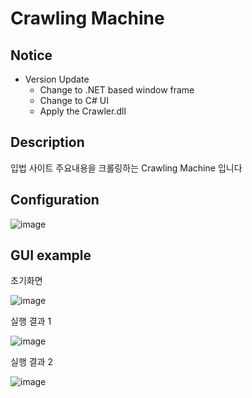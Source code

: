 # Crawling Machine

## Notice
- Version Update
    - Change to .NET based window frame
    - Change to C# UI 
    - Apply the Crawler.dll

## Description
입법 사이트 주요내용을 크롤링하는 Crawling Machine 입니다

## Configuration

![image](https://user-images.githubusercontent.com/40736396/147398216-f5449db1-16e3-48e0-949b-0b5e024c227e.png)


## GUI example

초기화면

![image](https://user-images.githubusercontent.com/40736396/147398151-6efccf0f-03d3-4e29-9208-d5af493ff683.png)

실행 결과 1

![image](https://user-images.githubusercontent.com/40736396/147398231-22f8796b-005b-4764-b3c5-3d4f01f5a706.png)

실행 결과 2

![image](https://user-images.githubusercontent.com/40736396/147398243-657073d3-09ad-4b84-b135-314f849978a2.png)



